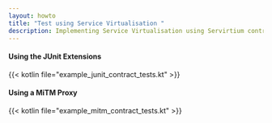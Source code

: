 ```yaml
---
layout: howto
title: "Test using Service Virtualisation "
description: Implementing Service Virtualisation using Servirtium contracts
---
```

#### Using the JUnit Extensions [<img class="octocat"/>](https://github.com/http4k/http4k/blob/master/src/docs/howto/test_using_service_virtualisation/example_junit_contract_tests.kt)

{{< kotlin file="example_junit_contract_tests.kt" >}}

#### Using a MiTM Proxy [<img class="octocat"/>](https://github.com/http4k/http4k/blob/master/src/docs/howto/test_using_service_virtualisation/example_mitm_contract_tests.kt)

{{< kotlin file="example_mitm_contract_tests.kt" >}}

[http4k]: https://http4k.org
[Serviritum]: https://servirtium.dev
[GitHub]: https://github.com
